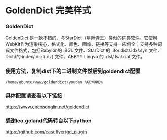 # GoldenDict 完美样式 

### GoldenDict
[GoldenDict](http://goldendict.org/) 是一款不错的、与StarDict（星际译王）类似的词典软件。它使用 WebKit作为渲染核心，格式化、颜色、图像、链接等支持一应俱全；支持多种词典文件格式，包括Babylon的 .BGL 文件、StarDict 的 .ifo/.dict/.idx/.syn 文件、Dictd的·index/.dict(.dz) 文件、ABBYY Lingvo 的 .dsl/.lsa/.dat 文件。

### 使用方法，复制dist下的二进制文件然后到goldendict配置
```azure
/home/ubuntu/www/goldendict/youdao %GDWORD%
```


### 具体配置请查看以下链接

https://www.chensonglin.net/goldendict


### 感谢leo,goland代码转自以下python
https://github.com/easeflyer/gd_plugin
